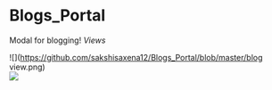 # Blogs_Portal
Modal for blogging!
*Views*

![](https://github.com/sakshisaxena12/Blogs_Portal/blob/master/blog view.png)
<br>
![](https://github.com/sakshisaxena12/Blogs_Portal/blob/master/login.png)
